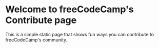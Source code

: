 # Welcome to freeCodeCamp's Contribute page

This is a simple static page that shows fun ways you can contribute to freeCodeCamp's community.